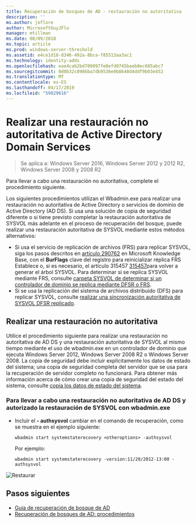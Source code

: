 ```yaml
---
title: Recuperación de bosques de AD - restauración no autoritativa
description: ''
ms.author: joflore
author: MicrosoftGuyJFlo
manager: mtillman
ms.date: 08/09/2018
ms.topic: article
ms.prod: windows-server-threshold
ms.assetid: e4ce1d18-d346-492a-8bca-f85513aa3ac1
ms.technology: identity-adds
ms.openlocfilehash: eae4cab2bd709097fe0efd0745baeb0ec685abc7
ms.sourcegitcommit: 0d0b32c8986ba7db9536e0b8648d4ddf9b03e452
ms.translationtype: MT
ms.contentlocale: es-ES
ms.lasthandoff: 04/17/2019
ms.locfileid: "59829616"
---
```

# <a name="performing-a-nonauthoritative-restore-of-active-directory-domain-services"></a>Realizar una restauración no autoritativa de Active Directory Domain Services 

>Se aplica a: Windows Server 2016, Windows Server 2012 y 2012 R2, Windows Server 2008 y 2008 R2

Para llevar a cabo una restauración no autoritativa, complete el procedimiento siguiente.  
  
Los siguientes procedimientos utilizan el Wbadmin.exe para realizar una restauración no autoritativa de Active Directory o servicios de dominio de Active Directory (AD DS). Si usa una solución de copia de seguridad diferente o si tiene previsto completar la restauración autoritativa de SYSVOL más adelante en el proceso de recuperación del bosque, puede realizar una restauración autoritativa de SYSVOL mediante estos métodos alternativos:  
  
- Si usa el servicio de replicación de archivos (FRS) para replicar SYSVOL, siga los pasos descritos en [artículo 290762](https://go.microsoft.com/fwlink/?LinkId=148443) en Microsoft Knowledge Base, con el **BurFlags** clave del registro para reinicializar réplica FRS Establece o, si es necesario, el artículo 315457 [315457](https://support.microsoft.com/kb/315457)para volver a generar el árbol SYSVOL. Para determinar si se replica SYSVOL mediante FRS, consulte [carpeta SYSVOL de determinar si un controlador de dominio se replica mediante DFSR o FRS](https://msdn.microsoft.com/en-us/library/windows/desktop/cc507518.aspx#determining_whether_a_domain_controller_s_sysvol_folder_is_replicated_by_dfsr_or_frs).  
- Si se usa la replicación del sistema de archivos distribuido (DFS) para replicar SYSVOL, consulte [realizar una sincronización autoritativa de SYSVOL DFSR replicado](AD-Forest-Recovery-Authoritative-Recovery-SYSVOL.md).  

## <a name="performing-a-nonauthoritative-restore"></a>Realizar una restauración no autoritativa

Utilice el procedimiento siguiente para realizar una restauración no autoritativa de AD DS y una restauración autoritativa de SYSVOL al mismo tiempo mediante el uso de wbadmin.exe en un controlador de dominio que ejecuta Windows Server 2012, Windows Server 2008 R2 o Windows Server 2008. La copia de seguridad debe incluir explícitamente los datos de estado del sistema; una copia de seguridad completa del servidor que se usa para la recuperación de servidor completo no funcionará. Para obtener más información acerca de cómo crear una copia de seguridad del estado del sistema, consulte [copia los datos de estado del sistema](AD-Forest-Recovery-Backing-up-System-State.md).  
  
### <a name="to-perform-a-nonauthoritative-restore-of-ad-ds-and-authoritative-restore-of-sysvol-using-wbadminexe"></a>Para llevar a cabo una restauración no autoritativa de AD DS y autorizado la restauración de SYSVOL con wbadmin.exe  
  
- Incluir el **- authsysvol** cambiar en el comando de recuperación, como se muestra en el ejemplo siguiente:  

   ```  
   wbadmin start systemstaterecovery <otheroptions> -authsysvol  
   ```  

   Por ejemplo:  

   ```  
   wbadmin start systemstaterecovery -version:11/20/2012-13:00 -authsysvol  
   ```  
  
![Restaurar](media/AD-Forest-Recovery-Nonauthoritative-Restore/nonauth.png)

## <a name="next-steps"></a>Pasos siguientes

- [Guía de recuperación de bosque de AD](AD-Forest-Recovery-Guide.md)
- [Recuperación de bosques de AD: procedimientos](AD-Forest-Recovery-Procedures.md)
